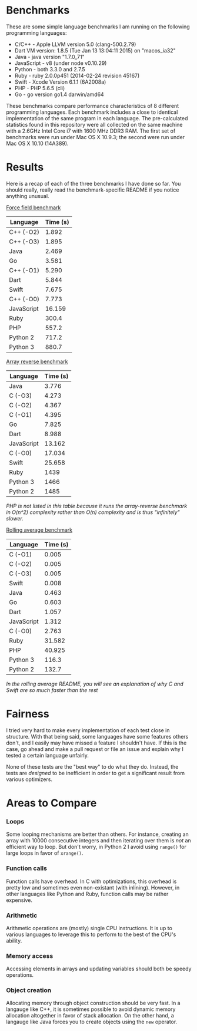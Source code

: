 # Benchmarks

These are some simple language benchmarks I am running on the following programming languages:

 * C/C++ - Apple LLVM version 5.0 (clang-500.2.79)
 * Dart VM version: 1.8.5 (Tue Jan 13 13:04:11 2015) on "macos_ia32"
 * Java - java version "1.7.0_71"
 * JavaScript - v8 (under node v0.10.29)
 * Python - both 3.3.0 and 2.7.5
 * Ruby - ruby 2.0.0p451 (2014-02-24 revision 45167)
 * Swift - Xcode Version 6.1.1 (6A2008a)
 * PHP - PHP 5.6.5 (cli)
 * Go - go version go1.4 darwin/amd64

These benchmarks compare performance characteristics of 8 different programming languages. Each benchmark includes a close to identical implementation of the same program in each language. The pre-calculated statistics found in this repository were all collected on the same machine with a 2.6GHz Intel Core i7 with 1600 MHz DDR3 RAM. The first set of benchmarks were run under Mac OS X 10.9.3; the second were run under Mac OS X 10.10 (14A389).

# Results

Here is a recap of each of the three benchmarks I have done so far. You should really, really read the benchmark-specific README if you notice anything unusual.

[Force field benchmark](force-field)

| Language   | Time (s) |
|------------|----------|
|C++ (-O2)   |1.892     |
|C++ (-O3)   |1.895     |
|Java        |2.469     |
|Go          |3.581     |
|C++ (-O1)   |5.290     |
|Dart        |5.844     |
|Swift       |7.675     |
|C++ (-O0)   |7.773     |
|JavaScript  |16.159    |
|Ruby        |300.4     |
|PHP         |557.2     |
|Python 2    |717.2     |
|Python 3    |880.7     |

[Array reverse benchmark](array-reverse)

| Language  | Time (s) |
|-----------|----------|
|Java       |3.776     |
|C (-O3)    |4.273     |
|C (-O2)    |4.367     |
|C (-O1)    |4.395     |
|Go         |7.825     |
|Dart       |8.988     |
|JavaScript |13.162    |
|C (-O0)    |17.034    |
|Swift      |25.658    |
|Ruby       |1439      |
|Python 3   |1466      |
|Python 2   |1485      |

*PHP is not listed in this table because it runs the array-reverse benchmark in O(n^2) complexity rather than O(n) complexity and is thus "infinitely" slower.*

[Rolling average benchmark](roll-avg)

| Language   | Time (s) |
|------------|----------|
|C (-O1)     |0.005     |
|C (-O2)     |0.005     |
|C (-O3)     |0.005     |
|Swift       |0.008     |
|Java        |0.463     |
|Go          |0.603     |
|Dart        |1.057     |
|JavaScript  |1.312     |
|C (-O0)     |2.763     |
|Ruby        |31.582    |
|PHP         |40.925    |
|Python 3    |116.3     |
|Python 2    |132.7     |

*In the rolling average README, you will see an explanation of why C and Swift are so much faster than the rest*

# Fairness

I tried very hard to make every implementation of each test close in structure. With that being said, some languages have some features others don't, and I easily may have missed a feature I shouldn't have. If this is the case, go ahead and make a pull request or file an issue and explain why I tested a certain language unfairly.

None of these tests are the "best way" to do what they do. Instead, the tests are *designed* to be inefficient in order to get a significant result from various optimizers.

# Areas to Compare

### Loops

Some looping mechanisms are better than others. For instance, creating an array with 10000 consecutive integers and then iterating over them is *not* an efficient way to loop. But don't worry, in Python 2 I avoid using `range()` for large loops in favor of `xrange()`.

### Function calls

Function calls have overhead. In C with optimizations, this overhead is pretty low and sometimes even non-existant (with inlining). However, in other languages like Python and Ruby, function calls may be rather expensive.

### Arithmetic

Arithmetic operations are (mostly) single CPU instructions. It is up to various languages to leverage this to perform to the best of the CPU's ability.

### Memory access

Accessing elements in arrays and updating variables should both be speedy operations.

### Object creation

Allocating memory through object construction should be very fast. In a langauge like C++, it is sometimes possible to avoid dynamic memory allocation altogether in favor of stack allocation. On the other hand, a langauge like Java forces you to create objects using the `new` operator.
